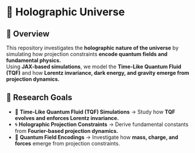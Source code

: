 # 🌌 Holographic Universe

## 📖 Overview
This repository investigates the **holographic nature of the universe** by simulating how projection constraints **encode quantum fields and fundamental physics.**  
Using **JAX-based simulations**, we model the **Time-Like Quantum Fluid (TQF)** and how **Lorentz invariance, dark energy, and gravity emerge from projection dynamics.**

## 🔬 Research Goals
- 📡 **Time-Like Quantum Fluid (TQF) Simulations** → Study how **TQF evolves and enforces Lorentz invariance.**
- 🌀 **Holographic Projection Constraints** → Derive fundamental constants from **Fourier-based projection dynamics.**
- 🔎 **Quantum Field Encodings** → Investigate how **mass, charge, and forces** emerge from projection constraints.

